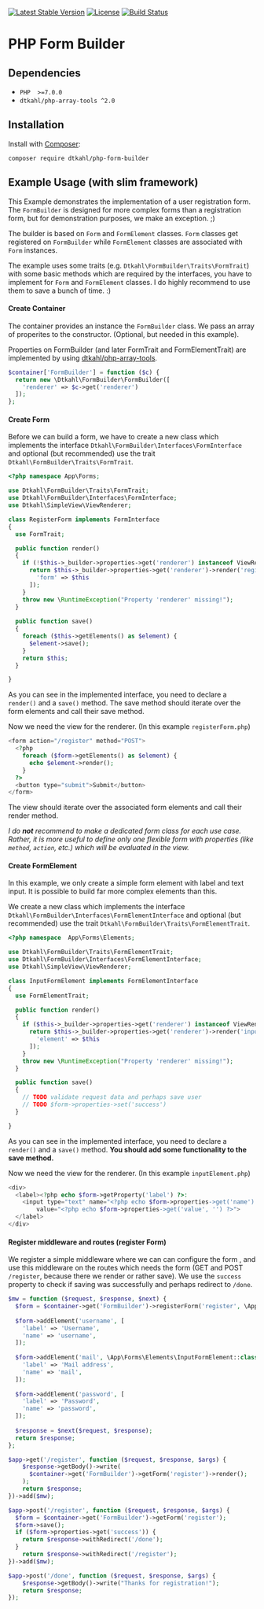 [![Latest Stable Version](https://poser.pugx.org/dtkahl/php-form-builder/v/stable)](https://packagist.org/packages/dtkahl/php-form-builder)
[![License](https://poser.pugx.org/dtkahl/php-form-builder/license)](https://packagist.org/packages/dtkahl/php-form-builder)
[![Build Status](https://travis-ci.org/dtkahl/php-form-builder.svg?branch=master)](https://travis-ci.org/dtkahl/php-form-builder)

# PHP Form Builder

## Dependencies

* `PHP  >=7.0.0`
* `dtkahl/php-array-tools ^2.0`

## Installation

Install with [Composer](http://getcomposer.org):

```
composer require dtkahl/php-form-builder
```


## Example Usage (with slim framework)

This Example demonstrates the implementation of a user registration form. The `FormBuilder` is designed for more complex forms than a registration form, but for demonstration purposes, we make an exception. ;)

The builder is based on `Form` and `FormElement` classes. `Form` classes get registered on `FormBuilder` while `FormElement` classes are associated with `Form` instances.

The example uses some traits (e.g. `Dtkahl\FormBuilder\Traits\FormTrait`) with some basic methods which are required by the interfaces, you have to implement for `Form` and `FormElement` classes. I do highly recommend to use them to save a bunch of time. :)


#### Create Container

The container provides an instance the `FormBuilder` class. We pass an array of properites to the constructor. (Optional, but needed in this example).

Properties on FormBuilder (and later FormTrait and FormElementTrait) are implemented by using [dtkahl/php-array-tools](https://github.com/dtkahl/php-array-tools).

```php
$container['FormBuilder'] = function ($c) {
  return new \Dtkahl\FormBuilder\FormBuilder([
    'renderer' => $c->get('renderer')
  ]);
};
```

#### Create Form

Before we can build a form, we have to create a new class which implements the interface `Dtkahl\FormBuilder\Interfaces\FormInterface` and optional (but recommended) use the trait `Dtkahl\FormBuilder\Traits\FormTrait`.

```php
<?php namespace App\Forms;

use Dtkahl\FormBuilder\Traits\FormTrait;
use Dtkahl\FormBuilder\Interfaces\FormInterface;
use Dtkahl\SimpleView\ViewRenderer;

class RegisterForm implements FormInterface
{
  use FormTrait;

  public function render()
  {
    if (!$this->_builder->properties->get('renderer') instanceof ViewRenderer) {
      return $this->_builder->properties->get('renderer')->render('registerForm.php', [
        'form' => $this
      ]);
    }
    throw new \RuntimeException("Property 'renderer' missing!");
  }
  
  public function save()
  {
    foreach ($this->getElements() as $element) {
      $element->save();
    }
    return $this;
  }

}
```

As you can see in the implemented interface, you need to declare a `render()` and a `save()` method. The save method should iterate over the form elements and call their save method.

Now we need the view for the renderer. (In this example `registerForm.php`)

```php
<form action="/register" method="POST">
  <?php
    foreach ($form->getElements() as $element) {
      echo $element->render();
    }
  ?>
  <button type="submit">Submit</button>
</form>
```

The view should iterate over the associated form elements and call their render method.

*I do __not__ recommend to make a dedicated form class for each use case. Rather, it is more useful to define only one flexible form with properties (like `method`, `action`, etc.)  which will be evaluated in the view.* 

#### Create FormElement

In this example, we only create a simple form element with label and text input. It is possible to build far more complex elements than this.

We create a new class which implements the interface `Dtkahl\FormBuilder\Interfaces\FormElementInterface` and optional (but recommended) use the trait `Dtkahl\FormBuilder\Traits\FormElementTrait`.

```php
<?php namespace  App\Forms\Elements;

use Dtkahl\FormBuilder\Traits\FormElementTrait;
use Dtkahl\FormBuilder\Interfaces\FormElementInterface;
use Dtkahl\SimpleView\ViewRenderer;

class InputFormElement implements FormElementInterface
{
  use FormElementTrait;

  public function render()
  {
    if ($this->_builder->properties->get('renderer') instanceof ViewRenderer) {
      return $this->_builder->properties->get('renderer')->render('inputElement.php', [
        'element' => $this
      ]);
    }
    throw new \RuntimeException("Property 'renderer' missing!");
  }

  public function save()
  {
    // TODO validate request data and perhaps save user
    // TODO $form->properties->set('success')
  }

}
```

As you can see in the implemented interface, you need to declare a `render()` and a `save()` method. **You should add some functionality to the save method.**

Now we need the view for the renderer. (In this example `inputElement.php`)

```php
<div>
  <label><?php echo $form->getProperty('label') ?>:
    <input type="text" name="<?php echo $form->properties->get('name') ?>" 
        value="<?php echo $form->properties->get('value', '') ?>">
  </label>
</div>
```

#### Register middleware and routes (register Form)

We register a simple middleware where we can can configure the form , and use this middleware on the routes which needs the form (GET and POST `/register`, because there we render or rather save). We use the `success` property to check if saving was successfully and perhaps redirect to `/done`. 

```php
$mw = function ($request, $response, $next) {
  $form = $container->get('FormBuilder')->registerForm('register', \App\Forms\registerForm::class);
  
  $form->addElement('username', [
    'label' => 'Username',
    'name' => 'username',
  ]);
  
  $form->addElement('mail', \App\Forms\Elements\InputFormElement::class, [
    'label' => 'Mail address',
    'name' => 'mail',
  ]);
  
  $form->addElement('password', [
    'label' => 'Password',
    'name' => 'password',
  ]);
  
  $response = $next($request, $response);
  return $response;
};

$app->get('/register', function ($request, $response, $args) {
	$response->getBody()->write(
	  $container->get('FormBuilder')->getForm('register')->render();
	);
	return $response;
})->add($mw);

$app->post('/register', function ($request, $response, $args) {
  $form = $container->get('FormBuilder')->getForm('register');
  $form->save();
  if ($form->properties->get('success')) {
    return $response->withRedirect('/done');
  }
	return $response->withRedirect('/register');
})->add($mw);

$app->post('/done', function ($request, $response, $args) {
	$response->getBody()->write("Thanks for registration!");
	return $response;
});
```
